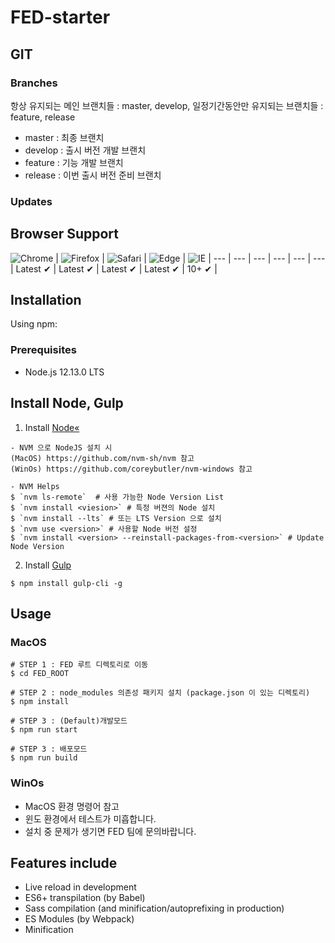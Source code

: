 # FED-starter

## GIT
### Branches
항상 유지되는 메인 브랜치들 : master, develop, 일정기간동안만 유지되는 브랜치들 : feature, release
  - master : 최종 브랜치
  - develop : 출시 버전 개발 브랜치
  - feature : 기능 개발 브랜치
  - release : 이번 출시 버전 준비 브랜치

### Updates

## Browser Support

![Chrome](https://raw.github.com/alrra/browser-logos/master/src/chrome/chrome_48x48.png) | ![Firefox](https://raw.github.com/alrra/browser-logos/master/src/firefox/firefox_48x48.png) | ![Safari](https://raw.github.com/alrra/browser-logos/master/src/safari/safari_48x48.png) | ![Edge](https://raw.github.com/alrra/browser-logos/master/src/edge/edge_48x48.png) | ![IE](https://raw.github.com/alrra/browser-logos/master/src/archive/internet-explorer_9-11/internet-explorer_9-11_48x48.png) |
--- | --- | --- | --- | --- | --- |
Latest ✔ | Latest ✔ | Latest ✔ | Latest ✔ | 10+ ✔ |


## Installation
Using npm:

### Prerequisites
  - Node.js 12.13.0 LTS


## Install Node, Gulp
1. Install [Node«](https://nodejs.org/)
```
- NVM 으로 NodeJS 설치 시
(MacOS) https://github.com/nvm-sh/nvm 참고
(WinOs) https://github.com/coreybutler/nvm-windows 참고

- NVM Helps
$ `nvm ls-remote`  # 사용 가능한 Node Version List
$ `nvm install <viesion>` # 특정 버젼의 Node 설치
$ `nvm install --lts` # 또는 LTS Version 으로 설치
$ `nvm use <version>` # 사용할 Node 버전 설정
$ `nvm install <version> --reinstall-packages-from-<version>` # Update Node Version
```

2. Install [Gulp](https://github.com/gulpjs/gulp)
```
$ npm install gulp-cli -g
```


## Usage

### MacOS
```
# STEP 1 : FED 루트 디렉토리로 이동
$ cd FED_ROOT

# STEP 2 : node_modules 의존성 패키지 설치 (package.json 이 있는 디렉토리)
$ npm install

# STEP 3 : (Default)개발모드
$ npm run start

# STEP 3 : 배포모드
$ npm run build
```


### WinOs
 - MacOS 환경 명령어 참고
 - 윈도 환경에서 테스트가 미흡합니다.
 - 설치 중 문제가 생기면 FED 팀에 문의바랍니다.


## Features include
  - Live reload in development
  - ES6+ transpilation (by Babel)
  - Sass compilation (and minification/autoprefixing in production)
  - ES Modules (by Webpack)
  - Minification
